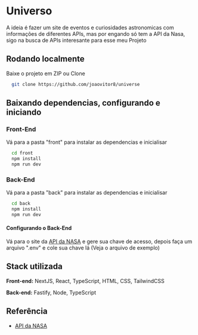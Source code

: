 # Universo

  A ideia é fazer um site de eventos e curiosidades astronomicas com informações de diferentes APIs, mas por engando só tem a API da Nasa, sigo na busca de APIs interesante para esse meu Projeto
## Rodando localmente

  Baixe o projeto em ZIP ou Clone

  ```bash
    git clone https://github.com/joaovitor8/universe
  ```

  ## Baixando dependencias, configurando e iniciando

  ### Front-End

  Vá para a pasta "front" para instalar as dependencias e inicialisar

  ```bash
    cd front
    npm install
    npm run dev
  ```

  ### Back-End

  Vá para a pasta "back" para instalar as dependencias e inicialisar

  ```bash
    cd back
    npm install
    npm run dev
  ```

  #### Configurando o Back-End

  Vá para o site da [API da NASA](https://api.nasa.gov/) e gere sua chave de acesso, depois faça um arquivo ".env" e cole sua chave lá (Veja o arquivo de exemplo)

## Stack utilizada

  **Front-end:** NextJS, React, TypeScript, HTML, CSS, TailwindCSS

  **Back-end:** Fastify, Node, TypeScript

## Referência

  - [API da NASA](https://api.nasa.gov/)
